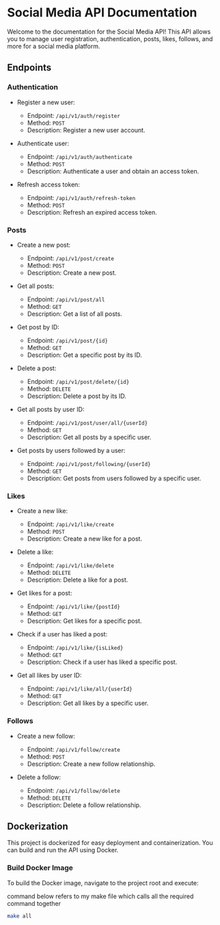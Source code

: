 # Social Media API Documentation

Welcome to the documentation for the Social Media API! This API allows you to manage user registration, authentication, posts, likes, follows, and more for a social media platform.

## Endpoints

### Authentication

- Register a new user:
    - Endpoint: `/api/v1/auth/register`
    - Method: `POST`
    - Description: Register a new user account.

- Authenticate user:
    - Endpoint: `/api/v1/auth/authenticate`
    - Method: `POST`
    - Description: Authenticate a user and obtain an access token.

- Refresh access token:
    - Endpoint: `/api/v1/auth/refresh-token`
    - Method: `POST`
    - Description: Refresh an expired access token.

### Posts

- Create a new post:
    - Endpoint: `/api/v1/post/create`
    - Method: `POST`
    - Description: Create a new post.

- Get all posts:
    - Endpoint: `/api/v1/post/all`
    - Method: `GET`
    - Description: Get a list of all posts.

- Get post by ID:
    - Endpoint: `/api/v1/post/{id}`
    - Method: `GET`
    - Description: Get a specific post by its ID.

- Delete a post:
    - Endpoint: `/api/v1/post/delete/{id}`
    - Method: `DELETE`
    - Description: Delete a post by its ID.

- Get all posts by user ID:
    - Endpoint: `/api/v1/post/user/all/{userId}`
    - Method: `GET`
    - Description: Get all posts by a specific user.

- Get posts by users followed by a user:
    - Endpoint: `/api/v1/post/following/{userId}`
    - Method: `GET`
    - Description: Get posts from users followed by a specific user.

### Likes

- Create a new like:
    - Endpoint: `/api/v1/like/create`
    - Method: `POST`
    - Description: Create a new like for a post.

- Delete a like:
    - Endpoint: `/api/v1/like/delete`
    - Method: `DELETE`
    - Description: Delete a like for a post.

- Get likes for a post:
    - Endpoint: `/api/v1/like/{postId}`
    - Method: `GET`
    - Description: Get likes for a specific post.

- Check if a user has liked a post:
    - Endpoint: `/api/v1/like/{isLiked}`
    - Method: `GET`
    - Description: Check if a user has liked a specific post.

- Get all likes by user ID:
    - Endpoint: `/api/v1/like/all/{userId}`
    - Method: `GET`
    - Description: Get all likes by a specific user.

### Follows

- Create a new follow:
    - Endpoint: `/api/v1/follow/create`
    - Method: `POST`
    - Description: Create a new follow relationship.

- Delete a follow:
    - Endpoint: `/api/v1/follow/delete`
    - Method: `DELETE`
    - Description: Delete a follow relationship.

## Dockerization

This project is dockerized for easy deployment and containerization. You can build and run the API using Docker.

### Build Docker Image

To build the Docker image, navigate to the project root and execute:

command below refers to my make file which calls all the required command together
```bash
make all
